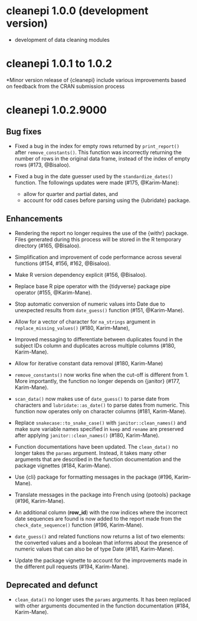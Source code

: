 # cleanepi 1.0.0 (development version)

* development of data cleaning modules

# cleanepi 1.0.1 to 1.0.2

*Minor version release of {cleanepi} include various improvements based on feedback from the CRAN submission process

# cleanepi 1.0.2.9000

## Bug fixes

* Fixed a bug in the index for empty rows returned by `print_report()` after `remove_constants()`. This function was incorrectly returning the number of rows in the original data frame, instead of the index of empty rows (#173, @Bisaloo).

* Fixed a bug in the date guesser used by the `standardize_dates()` function. The followings updates were made (#175, @Karim-Mane):
  * allow for quarter and partial dates, and
  * account for odd cases before parsing using the {lubridate} package.

## Enhancements

* Rendering the report no longer requires the use of the {withr} package. Files generated during this process will be stored in the R temporary directory (#165, @Bisaloo).

* Simplification and improvement of code performance across several functions (#154, #156, #162, @Bisaloo).

* Make R version dependency explicit (#156, @Bisaloo).

* Replace base R pipe operator with the {tidyverse} package pipe operator (#155, @Karim-Mane).

* Stop automatic conversion of numeric values into Date due to unexpected results from `date_guess()` function (#151, @Karim-Mane).

* Allow for a vector of character for `na_strings` argument in `replace_missing_values()` (#180, Karim-Mane),

* Improved messaging to differentiate between duplicates found in the subject IDs column and duplicates across multiple columns (#180, Karim-Mane).

* Allow for iterative constant data removal (#180, Karim-Mane)

* `remove_constants()` now works fine when the cut-off is different from 1. More importantly, the function no longer depends on {janitor} (#177, Karim-Mane).

* `scan_data()` now makes use of `date_guess()` to parse date from characters and `lubridate::as_date()` to parse dates from numeric. This function now  operates only on character columns (#181, Karim-Mane).

* Replace `snakecase::to_snake_case()` with `janitor::clean_names()` and make sure variable names specified in `keep` and `rename` are preserved after applying `janitor::clean_names()` (#180, Karim-Mane).

* Function documentations have been updated. The `clean_data()` no longer takes the `params` argument. Instead, it takes many other arguments that are described in the function documentation and the package vignettes (#184, Karim-Mane).

* Use {cli} package for formatting messages in the package (#196, Karim-Mane).

* Translate messages in the package into French using {potools} package (#196, Karim-Mane).

* An additional column (**row_id**) with the row indices where the incorrect date sequences are found is now added to the report made from the `check_date_sequence()` function (#196, Karim-Mane).

* `date_guess()` and related functions now returns a list of two elements: the converted values and a boolean that informs about the presence of numeric values
that can also be of type Date (#181, Karim-Mane).

* Update the package vignette to account for the improvements made in the different pull requests (#194, Karim-Mane).

## Deprecated and defunct

* `clean_data()` no longer uses the `params` arguments. It has been replaced with other arguments documented in the function documentation (#184, Karim-Mane).
